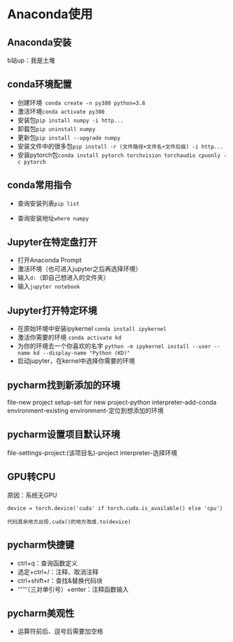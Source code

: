 # Anaconda使用

## Anaconda安装

b站up：我是土堆

## conda环境配置

* 创建环境```  conda create -n py380 python=3.8 ```
* 激活环境``` conda activate py380 ```
* 安装包``` pip install numpy -i http... ```
* 卸载包``` pip uninstall numpy ```
* 更新包``` pip install --upgrade numpy ```
* 安装文件中的很多包``` pip install -r (文件路径+文件名+文件后缀) -i http... ```
* 安装pytorch包``` conda install pytorch torchvision torchaudio cpuonly -c pytorch ```

## conda常用指令

* 查询安装列表``` pip list ```

* 查询安装地址``` where numpy ```

## Jupyter在特定盘打开

* 打开Anaconda Prompt
* 激活环境（也可进入jupyter之后再选择环境）
* 输入``` d: ```（即自己想进入的文件夹）
* 输入``` jupyter notebook ```

## Jupyter打开特定环境
* 在原始环境中安装ipykernel
  `conda install ipykernel`
* 激活你需要的环境
  `conda activate kd`
* 为你的环境去一个你喜欢的名字
  `python -m ipykernel install --user --name kd --display-name "Python (KD)"`
* 启动jupyter，在kernel中选择你需要的环境

## pycharm找到新添加的环境

file-new project setup-set for new project-python interpreter-add-conda environment-existing environment-定位到想添加的环境

## pycharm设置项目默认环境

file-settings-project:(该项目名)-project interpreter-选择环境

## GPU转CPU

 原因：系统无GPU

``` device = torch.device('cuda' if torch.cuda.is_available() else 'cpu') ```

``` 代码其余地方出现.cuda()的地方改成.to(device) ```

## pycharm快捷键

* ctrl+q：查询函数定义
* 选定+ctrl+/：注释、取消注释
* ctrl+shift+r：查找&替换代码块
* ’‘’‘’‘（三对单引号）+enter：注释函数输入

## pycharm美观性

* 运算符前后、逗号后需要加空格
